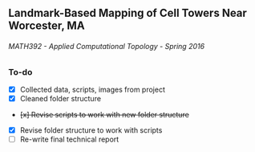 ## Landmark-Based Mapping of Cell Towers Near Worcester, MA
###### MATH392 - Applied Computational Topology - Spring 2016

### To-do
- [x] Collected data, scripts, images from project
- [x] Cleaned folder structure
- ~~[x] Revise scripts to work with new folder structure~~
- [x] Revise folder structure to work with scripts
- [ ] Re-write final technical report

